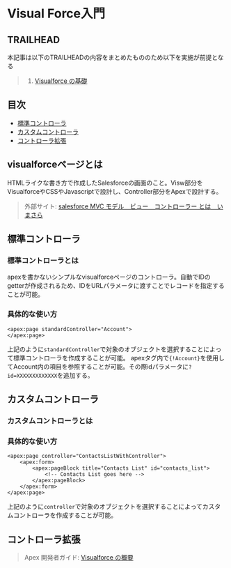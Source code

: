 # Visual Force入門
## TRAILHEAD
本記事は以下のTRAILHEADの内容をまとめたもののため以下を実施が前提となる
> 1. [Visualforce の基礎](https://trailhead.salesforce.com/ja/content/learn/modules/visualforce_fundamentals)
## 目次
- [標準コントローラ](#標準コントローラ)
- [カスタムコントローラ](#カスタムコントローラ)
- [コントローラ拡張](#コントローラ拡張)
## visualforceページとは
HTMLライクな書き方で作成したSalesforceの画面のこと。Visw部分をVisualforceやCSSやJavascriptで設計し、Controller部分をApexで設計する。
> 外部サイト: [salesforce MVC モデル　ビュー　コントローラー とは　いまさら](https://salesforce.oikeru.com/entry/salesforce_mvc)
## 標準コントローラ
### 標準コントローラとは
apexを書かないシンプルなvisualforceページのコントローラ。自動でIDのgetterが作成されるため、IDをURLパラメータに渡すことでレコードを指定することが可能。
### 具体的な使い方
```Visualforce
<apex:page standardController="Account">
</apex:page>
```
上記のように```standardController```で対象のオブジェクトを選択することによって標準コントローラを作成することが可能。
apexタグ内で```{!Account}```を使用してAccount内の項目を参照することが可能。その際idパラメータに```?id=XXXXXXXXXXXXX```を追加する。
## カスタムコントローラ
### カスタムコントローラとは
### 具体的な使い方
```visualforce
<apex:page controller="ContactsListWithController">
    <apex:form>
        <apex:pageBlock title="Contacts List" id="contacts_list">
            <!-- Contacts List goes here -->
        </apex:pageBlock>
    </apex:form>
</apex:page>
```
上記のように```controller```で対象のオブジェクトを選択することによってカスタムコントローラを作成することが可能。

## コントローラ拡張
> Apex 開発者ガイド: [Visualforce の概要](https://developer.salesforce.com/docs/atlas.ja-jp.pages.meta/pages/pages_intro.htm)

